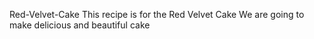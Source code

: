 Red-Velvet-Cake
This recipe is for the Red Velvet Cake
We are going to make delicious and beautiful cake
 